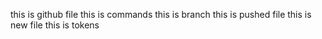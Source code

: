 this is github file
this is commands
this is branch
this is pushed file
this is new file
this is tokens

